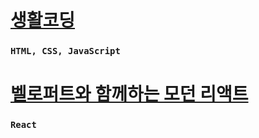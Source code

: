# [생활코딩](https://opentutorials.org/course/1)
### `HTML, CSS, JavaScript`

# [벨로퍼트와 함께하는 모던 리액트](https://react.vlpt.us/)
### `React`
